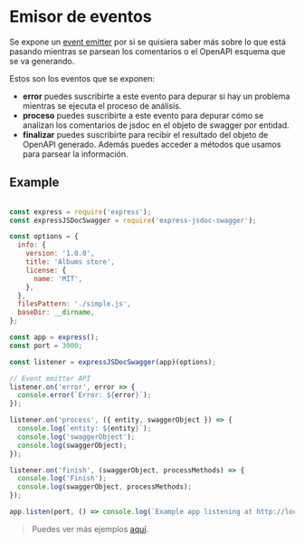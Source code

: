 # Emisor de eventos

Se expone un [event emitter](https://nodejs.org/api/events.html) por si se quisiera saber más sobre lo que está pasando mientras se parsean los comentarios o el OpenAPI esquema que se va generando.

Estos son los eventos que se exponen:

- **error** puedes suscribirte a este evento para depurar si hay un problema mientras se ejecuta el proceso de análisis.
- **proceso** puedes suscribirte a este evento para depurar cómo se analizan los comentarios de jsdoc en el objeto de swagger por entidad.
- **finalizar** puedes suscribirte para recibir el resultado del objeto de OpenAPI generado. Además puedes acceder a métodos que usamos para parsear la información.

## Example

```javascript
  
const express = require('express');
const expressJSDocSwagger = require('express-jsdoc-swagger');

const options = {
  info: {
    version: '1.0.0',
    title: 'Albums store',
    license: {
      name: 'MIT',
    },
  },
  filesPattern: './simple.js',
  baseDir: __dirname,
};

const app = express();
const port = 3000;

const listener = expressJSDocSwagger(app)(options);

// Event emitter API
listener.on('error', error => {
  console.error(`Error: ${error}`);
});

listener.on('process', ({ entity, swaggerObject }) => {
  console.log(`entity: ${entity}`);
  console.log('swaggerObject');
  console.log(swaggerObject);
});

listener.on('finish', (swaggerObject, processMethods) => {
  console.log('Finish');
  console.log(swaggerObject, processMethods);
});

app.listen(port, () => console.log(`Example app listening at http://localhost:${port}`));
````

> Puedes ver más ejemplos [aquí](https://github.com/BRIKEV/express-jsdoc-swagger/blob/master/examples/eventEmitter).


